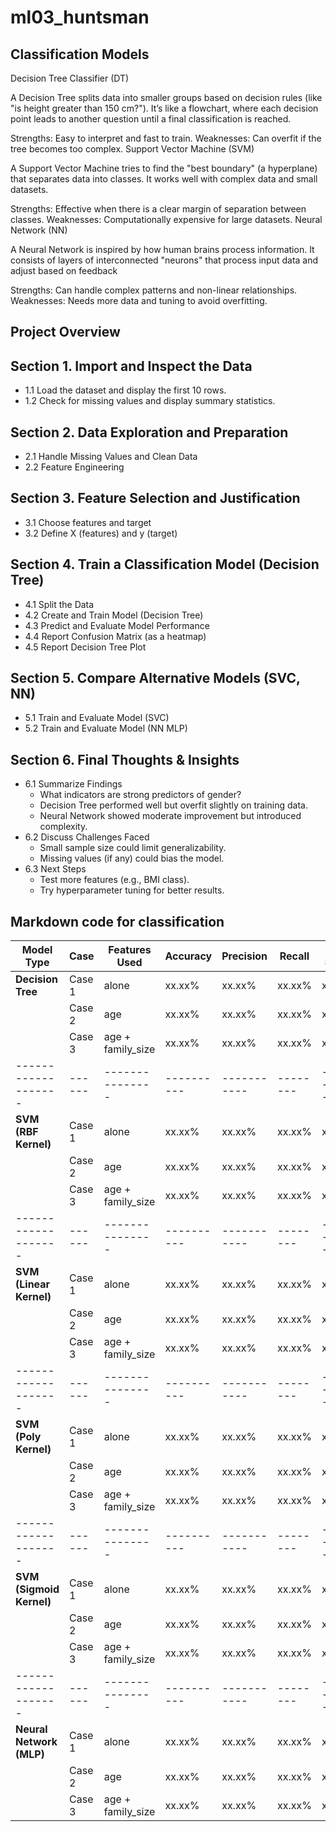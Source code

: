 # ml03_huntsman

## Classification Models
Decision Tree Classifier (DT)

A Decision Tree splits data into smaller groups based on decision rules (like "is height greater than 150 cm?"). It’s like a flowchart, where each decision point leads to another question until a final classification is reached.

Strengths: Easy to interpret and fast to train.
Weaknesses: Can overfit if the tree becomes too complex.
Support Vector Machine (SVM)

A Support Vector Machine tries to find the "best boundary" (a hyperplane) that separates data into classes. It works well with complex data and small datasets.

Strengths: Effective when there is a clear margin of separation between classes.
Weaknesses: Computationally expensive for large datasets.
Neural Network (NN)

A Neural Network is inspired by how human brains process information. It consists of layers of interconnected "neurons" that process input data and adjust based on feedback

Strengths: Can handle complex patterns and non-linear relationships.
Weaknesses: Needs more data and tuning to avoid overfitting.

## Project Overview

## Section 1. Import and Inspect the Data
- 1.1 Load the dataset and display the first 10 rows.
- 1.2 Check for missing values and display summary statistics.

## Section 2. Data Exploration and Preparation
- 2.1 Handle Missing Values and Clean Data
- 2.2 Feature Engineering

## Section 3. Feature Selection and Justification
- 3.1 Choose features and target
- 3.2 Define X (features) and y (target)

## Section 4. Train a Classification Model (Decision Tree)
- 4.1 Split the Data
- 4.2 Create and Train Model (Decision Tree)
- 4.3 Predict and Evaluate Model Performance
- 4.4 Report Confusion Matrix (as a heatmap)
- 4.5 Report Decision Tree Plot

## Section 5. Compare Alternative Models (SVC, NN)
- 5.1 Train and Evaluate Model (SVC)
- 5.2 Train and Evaluate Model (NN MLP)

## Section 6. Final Thoughts & Insights
- 6.1 Summarize Findings
    - What indicators are strong predictors of gender?
    - Decision Tree performed well but overfit slightly on training data.
    - Neural Network showed moderate improvement but introduced complexity.
- 6.2 Discuss Challenges Faced
    - Small sample size could limit generalizability.
    - Missing values (if any) could bias the model.
- 6.3 Next Steps
    - Test more features (e.g., BMI class).
    - Try hyperparameter tuning for better results.

## Markdown code for classification
| Model Type | Case | Features Used | Accuracy | Precision | Recall | F1-Score | Notes |
|------------|------|---------------|----------|-----------|--------|-----------|-------|
| **Decision Tree** | Case 1 | alone | xx.xx% | xx.xx% | xx.xx% | xx.xx% | - |
|                   | Case 2 | age | xx.xx% | xx.xx% | xx.xx% | xx.xx% | - |
|                   | Case 3 | age + family_size | xx.xx% | xx.xx% | xx.xx% | xx.xx% | - |
|-------------------|------|---------------|----------|-----------|--------|-----------|-------|
| **SVM (RBF Kernel)** | Case 1 | alone | xx.xx% | xx.xx% | xx.xx% | xx.xx% | - |
|                    | Case 2 | age | xx.xx% | xx.xx% | xx.xx% | xx.xx% | - |
|                    | Case 3 | age + family_size | xx.xx% | xx.xx% | xx.xx% | xx.xx% | - |
|-------------------|------|---------------|----------|-----------|--------|-----------|-------|
| **SVM (Linear Kernel)** | Case 1 | alone | xx.xx% | xx.xx% | xx.xx% | xx.xx% | - |
|                    | Case 2 | age | xx.xx% | xx.xx% | xx.xx% | xx.xx% | - |
|                    | Case 3 | age + family_size | xx.xx% | xx.xx% | xx.xx% | xx.xx% | - |
|-------------------|------|---------------|----------|-----------|--------|-----------|-------|
| **SVM (Poly Kernel)** | Case 1 | alone | xx.xx% | xx.xx% | xx.xx% | xx.xx% | - |
|                    | Case 2 | age | xx.xx% | xx.xx% | xx.xx% | xx.xx% | - |
|                    | Case 3 | age + family_size | xx.xx% | xx.xx% | xx.xx% | xx.xx% | - |
|-------------------|------|---------------|----------|-----------|--------|-----------|-------|
| **SVM (Sigmoid Kernel)** | Case 1 | alone | xx.xx% | xx.xx% | xx.xx% | xx.xx% | - |
|                    | Case 2 | age | xx.xx% | xx.xx% | xx.xx% | xx.xx% | - |
|                    | Case 3 | age + family_size | xx.xx% | xx.xx% | xx.xx% | xx.xx% | - |
|-------------------|------|---------------|----------|-----------|--------|-----------|-------|
| **Neural Network (MLP)** | Case 1 | alone | xx.xx% | xx.xx% | xx.xx% | xx.xx% | - |
|                    | Case 2 | age | xx.xx% | xx.xx% | xx.xx% | xx.xx% | - |
|                    | Case 3 | age + family_size | xx.xx% | xx.xx% | xx.xx% | xx.xx% | - |